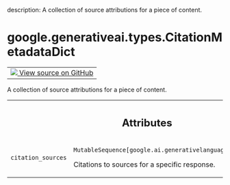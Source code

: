 description: A collection of source attributions for a piece of content.

<div itemscope itemtype="http://developers.google.com/ReferenceObject">
<meta itemprop="name" content="google.generativeai.types.CitationMetadataDict" />
<meta itemprop="path" content="Stable" />
</div>

# google.generativeai.types.CitationMetadataDict

<!-- Insert buttons and diff -->

<table class="tfo-notebook-buttons tfo-api nocontent">
<td>
  <a target="_blank" href="https://github.com/google/generative-ai-python/blob/master/google/generativeai/types/citation_types.py#L39-L42">
    <img src="https://www.tensorflow.org/images/GitHub-Mark-32px.png" />
    View source on GitHub
  </a>
</td>
</table>



A collection of source attributions for a piece of content.

<!-- Placeholder for "Used in" -->




<!-- Tabular view -->
 <table class="responsive fixed orange">
<colgroup><col width="214px"><col></colgroup>
<tr><th colspan="2"><h2 class="add-link">Attributes</h2></th></tr>

<tr>
<td>

`citation_sources`<a id="citation_sources"></a>

</td>
<td>

`MutableSequence[google.ai.generativelanguage.CitationSource]`

Citations to sources for a specific response.

</td>
</tr>
</table>




